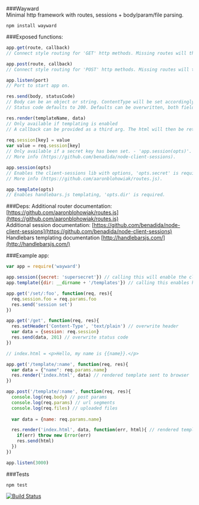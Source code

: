 ###Wayward  
Minimal http framework with routes, sessions + body/param/file parsing.  

```npm install wayward```

###Exposed functions:  
```javascript
app.get(route, callback)
// Connect style routing for 'GET' http methods. Missing routes will throw a 404.  

app.post(route, callback)
// Connect style routing for 'POST' http methods. Missing routes will throw a 404.  

app.listen(port)
// Port to start app on.  

res.send(body, statusCode)
// Body can be an object or string. ContentType will be set accordingly (application/json or text/html)
// Status code defaults to 200. Defaults can be overwritten, both fields are optional.  

res.render(templateName, data)  
// Only available if templating is enabled
// A callback can be provided as a third arg. The html will then be returned instead of being sent.
 
req.session[key] = value
var value = req.session[key]
// Only available if a secret key has been set. - 'app.session(opts)'.
// More info (https://github.com/benadida/node-client-sessions).  

app.session(opts)
// Enables the client-sessions lib with options, 'opts.secret' is required.
// More info (https://github.com/aaronblohowiak/routes.js).  

app.template(opts)
// Enables handlebars.js templating, 'opts.dir' is required. 
```  

###Deps:
Additional router documentation: [https://github.com/aaronblohowiak/routes.js](https://github.com/aaronblohowiak/routes.js)  
Additional session documentation: [https://github.com/benadida/node-client-sessions](https://github.com/benadida/node-client-sessions)  
Handlebars templating documentation [http://handlebarsjs.com/](http://handlebarsjs.com/)

###Example app:  
```javascript
var app = require('wayward')

app.session({secret: 'supersecret'}) // calling this will enable the client-sessions lib
app.template({dir: __dirname + '/templates'}) // calling this enables handlebars.js templating

app.get('/set/:foo', function(req, res){
  req.session.foo = req.params.foo
  res.send('session set')
})

app.get('/get', function(req, res){
  res.setHeader('Content-Type', 'text/plain') // overwrite header
  var data = {session: req.session}
  res.send(data, 201) // overwrite status code
})

// index.html = <p>Hello, my name is {{name}}.</p>

app.get('/template/:name', function(req, res){
  var data = {"name": req.params.name}
  res.render('index.html', data) // rendered template sent to browser
})

app.post('/template/:name', function(req, res){
  console.log(req.body) // post params
  console.log(req.params) // url segments
  console.log(req.files) // uploaded files
  
  var data = {name: req.params.name}

  res.render('index.html', data, function(err, html){ // rendered template in callback
    if(err) throw new Error(err)
    res.send(html)
  })
})

app.listen(3000)
```  

###Tests  
```
npm test
```  

[![Build Status](https://secure.travis-ci.org/bradleyg/wayward.png)](http://travis-ci.org/bradleyg/wayward)
